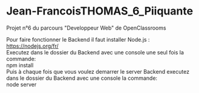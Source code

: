 # Jean-FrancoisTHOMAS_6_Piiquante
Projet n°6 du parcours "Developpeur Web" de OpenClassrooms

Pour faire fonctionner le Backend il faut installer Node.js : https://nodejs.org/fr/   
Executez dans le dossier du Backend avec une console une seul fois la commande:     
npm install  
Puis à chaque fois que vous voulez demarrer le server Backend executez dans le dossier du Backend avec une console la commande:      
node server